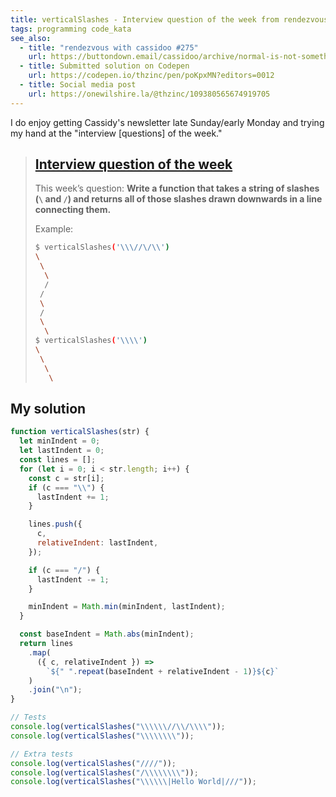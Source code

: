 ```yaml
---
title: verticalSlashes - Interview question of the week from rendezvous with cassidoo
tags: programming code_kata
see_also:
  - title: "rendezvous with cassidoo #275"
    url: https://buttondown.email/cassidoo/archive/normal-is-not-something-to-aspire-to-its-4437/
  - title: Submitted solution on Codepen
    url: https://codepen.io/thzinc/pen/poKpxMN?editors=0012
  - title: Social media post
    url: https://onewilshire.la/@thzinc/109380565674919705
---
```


I do enjoy getting Cassidy's newsletter late Sunday/early Monday and trying my hand at the "interview \[questions] of the week."

> ## [Interview question of the week](https://buttondown.email/cassidoo/archive/normal-is-not-something-to-aspire-to-its-4437/)
>
> This week’s question:
> **Write a function that takes a string of slashes (`\` and `/`) and returns all of those slashes drawn downwards in a line connecting them.**
>
> Example:
>
> ```bash
> $ verticalSlashes('\\\//\/\\')
> \
>  \
>   \
>   /
>  /
>  \
>  /
>  \
>   \
> $ verticalSlashes('\\\\')
> \
>  \
>   \
>    \
> ```

## My solution

```javascript
function verticalSlashes(str) {
  let minIndent = 0;
  let lastIndent = 0;
  const lines = [];
  for (let i = 0; i < str.length; i++) {
    const c = str[i];
    if (c === "\\") {
      lastIndent += 1;
    }

    lines.push({
      c,
      relativeIndent: lastIndent,
    });

    if (c === "/") {
      lastIndent -= 1;
    }

    minIndent = Math.min(minIndent, lastIndent);
  }

  const baseIndent = Math.abs(minIndent);
  return lines
    .map(
      ({ c, relativeIndent }) =>
        `${" ".repeat(baseIndent + relativeIndent - 1)}${c}`
    )
    .join("\n");
}

// Tests
console.log(verticalSlashes("\\\\\\//\\/\\\\"));
console.log(verticalSlashes("\\\\\\\\"));

// Extra tests
console.log(verticalSlashes("////"));
console.log(verticalSlashes("/\\\\\\\\"));
console.log(verticalSlashes("\\\\\\|Hello World|///"));
```
